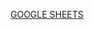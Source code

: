 [GOOGLE SHEETS](https://docs.google.com/spreadsheets/d/1rqFX9k70tnIW9J_mrFcIHUHlTDRZYmmD5lY5WEEH_Xk/edit?usp=sharing)
